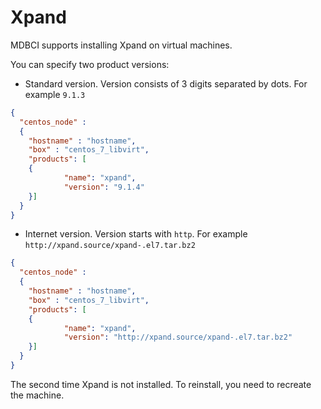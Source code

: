# Xpand

MDBCI supports installing Xpand on virtual machines.

You can specify two product versions:
* Standard version. Version consists of 3 digits separated by dots. For example `9.1.3`
```json
{
  "centos_node" :
  {
    "hostname" : "hostname",
    "box" : "centos_7_libvirt",
    "products": [
    {
            "name": "xpand",
            "version": "9.1.4"
    }]
  }
}
```
* Internet version. Version starts with `http`. For example `http://xpand.source/xpand-.el7.tar.bz2`
```json
{
  "centos_node" :
  {
    "hostname" : "hostname",
    "box" : "centos_7_libvirt",
    "products": [
    {
            "name": "xpand",
            "version": "http://xpand.source/xpand-.el7.tar.bz2"
    }]
  }
}
```
The second time Xpand is not installed. To reinstall, you need to recreate the machine.
